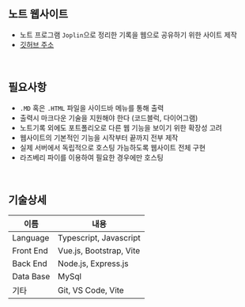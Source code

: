 <!-- --- --><!-- title: 개요 --><!-- updated: 2023-02-18 05:19:41Z --><!-- created: 2023-02-02 02:34:09Z --><!-- latitude: 37.44491680 --><!-- longitude: 127.13886840 --><!-- altitude: 0.0000 --><!-- --- -->## 노트 웹사이트- 노트 프로그램 `Joplin`으로 정리한 기록을 웹으로 공유하기 위한 사이트 제작- [깃허브 주소](https://github.com/ihwaseok/PortpolioSite)<br>## 필요사항- `.MD` 혹은 `.HTML` 파일을 사이드바 메뉴를 통해 출력- 출력시 마크다운 기술을 지원해야 한다 (코드블럭, 다이어그램)- 노트기록 외에도 포트폴리오로 다른 웹 기능을 보이기 위한 확장성 고려- 웹사이트의 기본적인 기능을 시작부터 끝까지 전부 제작- 실제 서버에서 독립적으로 호스팅 가능하도록 웹사이트 전체 구현- 라즈베리 파이를 이용하여 필요한 경우에만 호스팅<br>## 기술상세|이름|내용||--|--||Language|Typescript, Javascript||Front End|Vue.js, Bootstrap, Vite||Back End|Node.js, Express.js||Data Base|MySql||기타|Git, VS Code, Vite|